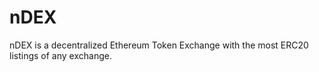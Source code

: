 # nDEX


nDEX is a decentralized Ethereum Token Exchange with the most ERC20 listings of any exchange.


